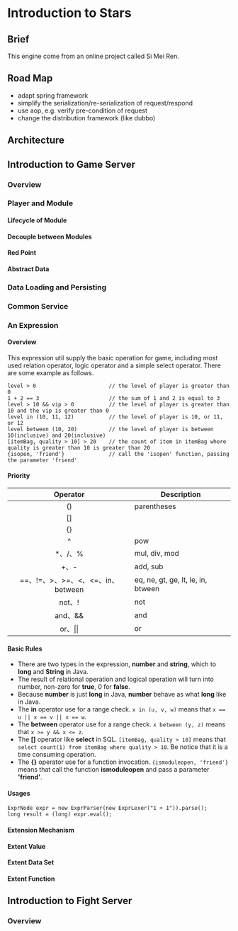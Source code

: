 # Introduction to Stars

## Brief
This engine come from an online project called Si Mei Ren.

## Road Map
- adapt spring framework
- simplify the serialization/re-serialization of request/respond
- use aop, e.g. verify pre-condition of request
- change the distribution framework (like dubbo)

## Architecture

## Introduction to Game Server
### Overview
### Player and Module
#### Lifecycle of Module
#### Decouple between Modules
#### Red Point
#### Abstract Data
### Data Loading and Persisting
### Common Service
### An Expression
#### Overview
This expression util supply the basic operation for game, including most used relation operator, logic operator and a
simple select operator. There are some example as follows.

    level > 0                       // the level of player is greater than 0
    1 + 2 == 3                      // the sum of 1 and 2 is equal to 3
    level > 10 && vip > 0           // the level of player is greater than 10 and the vip is greater than 0
    level in (10, 11, 12)           // the level of player is 10, or 11, or 12
    level between (10, 20)          // the level of player is between 10(inclusive) and 20(inclusive)
    [itemBag, quality > 10] > 20    // the count of item in itemBag where quality is greater than 10 is greater than 20
    {isopen, 'friend'}              // call the 'isopen' function, passing the parameter 'friend'
    
#### Priority
| Operator | Description |
| :-----: | ----- |
| ()  | parentheses |
| [] |  |
| {} | |
| ^ | pow |
| *、/、% | mul, div, mod |
| +、- | add, sub |
| ==、!=、>、>=、<、<=、in、between | eq, ne, gt, ge, lt, le, in, btween |
| not、! | not |
| and、&& | and |
| or、&#124;&#124; | or |

#### Basic Rules
- There are two types in the expression, **number** and **string**, which to **long** and **String** in Java.
- The result of relational operation and logical operation will turn into number, non-zero for **true**, 0 for **false**.
- Because **number** is just **long** in Java, **number** behave as what **long** like in Java.
- The **in** operator use for a range check. `x in (u, v, w)` means that `x == u || x == v || x == w`.
- The **between** operator use for a range check. `x between (y, z)` means that `x >= y && x <= z`.
- The **[]** operator like **select** in SQL. 
`[itemBag, quality > 10]` means that `select count(1) from itemBag where quality > 10`. 
Be notice that it is a time consuming operation.
- The **{}** operator use for a function invocation.
`{ismoduleopen, 'friend'}` means that call the function **ismoduleopen** and pass a parameter **'friend'**.

#### Usages

    ExprNode expr = new ExprParser(new ExprLexer("1 + 1")).parse();
    long result = (long) expr.eval();
    
#### Extension Mechanism
    
#### Extent Value

#### Extent Data Set

#### Extent Function

## Introduction to Fight Server
### Overview